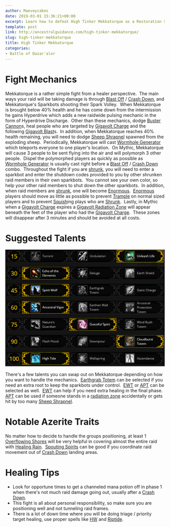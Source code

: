 ```yaml
---
author: Maeveycakes
date: 2019-03-01 15:36:21+00:00
excerpt: Learn how to defeat High Tinker Mekkatorque as a Restoration Shaman.
template: post
link: http://ancestralguidance.com/high-tinker-mekkatorque/
slug: high-tinker-mekkatorque
title: High Tinker Mekkatorque
categories:
- Battle of Dazar'alor
---
```


# Fight Mechanics

Mekkatorque is a rather simple fight from a healer perspective.  The main ways your raid will be taking damage is through [Blast Off](https://www.wowhead.com/spell=282205/blast-off) / [Crash Down](https://www.wowhead.com/spell=282245/crash-down), and Mekkatorque's Sparkbots shooting their Spark Volley.  When Mekkatorque is brought below 40% health and he has come down from the intermission he gains Hyperdrive which adds a new raidwide pulsing mechanic in the form of Hyperdrive Discharge.  Other than these mechanics, dodge [Buster Cannon](https://www.wowhead.com/spell=282182/buster-cannon)s, heal people who are targeted by [Gigavolt Charge](https://www.wowhead.com/spell=286646/gigavolt-charge) and the following [Gigavolt Blast](https://www.wowhead.com/spell=283411/gigavolt-blast)s.  In addition, when Mekkatorque reaches 40% health remaining, you will need to dodge [Sheep Shrapnel](https://www.wowhead.com/spell=287891/sheep-shrapnel) spawned from the exploding sheep.  Periodically, Mekkatorque will cast [Wormhole Generator](https://www.wowhead.com/spell=287952/wormhole-generator) which teleports everyone to one player's location.  On Mythic, Mekkatorque will cause 3 people to be sent flying into the air and will polymorph 3 other people.  Dispel the polymorphed players as quickly as possible as [Wormhole Generator](https://www.wowhead.com/spell=287952/wormhole-generator) is usually cast right before a [Blast Off](https://www.wowhead.com/spell=282205/blast-off) / [Crash Down](https://www.wowhead.com/spell=282245/crash-down) combo.  Throughout the fight if you are [shrunk](https://www.wowhead.com/spell=284168/shrunk), you will need to enter a sparkbot and enter the shutdown codes provided to you by other shrunken raid members in their own sparkbots.  You cannot see your own color, so help your other raid members to shut down the other sparkbots.  In addition, when raid members are [shrunk](https://www.wowhead.com/spell=284168/shrunk), one will become [Enormous](https://www.wowhead.com/spell=289023/enormous).  [Enormous](https://www.wowhead.com/spell=289023/enormous) players should move as little as possible to prevent [Trample](https://www.wowhead.com/spell=284214/trample) on normal sized players and to prevent [Squish](https://www.wowhead.com/spell=289132/squish)ing plays who are [Shrunk](https://www.wowhead.com/spell=284168/shrunk).  Lastly, in Mythic when a [Gigavolt Charge](https://www.wowhead.com/spell=286646/gigavolt-charge) expires a [Gigavolt Radiation Zone](https://www.wowhead.com/spell=288792/gigavolt-radiation-zone) will appear beneath the feet of the player who had the [Gigavolt Charge](https://www.wowhead.com/spell=286646/gigavolt-charge).  These zones will disappear after 3 minutes and should be avoided at all costs.

# Suggested Talents

![Mekka Talents](../images/raids/Jadefire.png)

There's a few talents you can swap out on Mekkatorque depending on how you want to handle the mechanics.  [Earthgrab Totem](https://www.wowhead.com/spell=51485/earthgrab-totem) can be selected if you need an extra root to keep the sparkbots under control.  [EWT](https://www.wowhead.com/spell=198838/earthen-wall-totem) or [APT](https://www.wowhead.com/spell=207399/ancestral-protection-totem) can be selected as well.  [EWT](https://www.wowhead.com/spell=198838/earthen-wall-totem) can help if you need extra healing in the final phase.  [APT](https://www.wowhead.com/spell=207399/ancestral-protection-totem) can be used if someone stands in a [radiation zone](https://www.wowhead.com/spell=288792/gigavolt-radiation-zone) accidentally or gets hit by too many [Sheep Shrapnel](https://www.wowhead.com/spell=287891/sheep-shrapnel).

# Notable Azerite Traits

No matter how to decide to handle the groups positioning, at least 1 [Overflowing Shores](https://www.wowhead.com/spell=278095/overflowing-shores) will be very helpful in covering almost the entire raid with [Healing Rain](https://www.wowhead.com/spell=73920/healing-rain).  [Spouting Spirits](https://www.wowhead.com/spell=279504/spouting-spirits) can be good if you coordinate raid movement out of [Crash Down](https://www.wowhead.com/spell=282245/crash-down) landing areas.

# Healing Tips

* Look for opportune times to get a channeled mana potion off in phase 1 when there's not much raid damage going out, usually after a [Crash Down](https://www.wowhead.com/spell=282245/crash-down).
* This fight is all about personal responsibility, so make sure you are positioning well and not tunneling raid frames.
* There is a lot of down time where you will be doing triage / priority target healing, use proper spells like [HW](https://www.wowhead.com/spell=77472/healing-wave) and [Riptide](https://www.wowhead.com/spell=61295/riptide).
